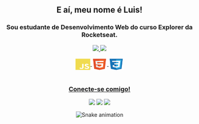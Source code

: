 <div align="center">
  <h2>E aí, meu nome é Luis!</h2>
  <h3>Sou estudante de Desenvolvimento Web do curso Explorer da Rocketseat.</h3>
  
 <div>
   <a href="https://github.com/Luishenriqueneri">
   <img height="180em" src="https://github-readme-stats.vercel.app/api?username=Luishenriqueneri&show_icons=true&theme=tokyonight&include_all_commits=true&count_private=true"/>
   <img height="180em" src="https://github-readme-stats.vercel.app/api/top-langs/?username=Luishenriqueneri&layout=compact&langs_count=6&theme=tokyonight"/>
  </div>
   
<div style="display: inline_block"><br>
  <img align="center" alt="Js" height="30" width="40" src="https://raw.githubusercontent.com/devicons/devicon/master/icons/javascript/javascript-plain.svg">
  <img align="center" alt="HTML" height="30" width="40" src="https://raw.githubusercontent.com/devicons/devicon/master/icons/html5/html5-original.svg">
  <img align="center" alt="CSS" height="30" width="40" src="https://raw.githubusercontent.com/devicons/devicon/master/icons/css3/css3-original.svg">
</div>
 
 <br>
 
  ### Conecte-se comigo!
 
<div> 
  <a href = "mailto:luishenrique.neri@hotmail.com"><img src="https://img.shields.io/badge/-Gmail-%23333?style=for-the-badge&logo=gmail&logoColor=white" target="_blank"></a>
  <a href="https://www.linkedin.com/in/luis-henrique-neri-62b265165" target="_blank"><img src="https://img.shields.io/badge/-LinkedIn-%230077B5?style=for-the-badge&logo=linkedin&logoColor=white" target="_blank"></a> 
  <a href="https://instagram.com/luishenrique.neri" target="_blank"><img src="https://img.shields.io/badge/-Instagram-%23E4405F?style=for-the-badge&logo=instagram&logoColor=white" target="_blank"></a>
  
</div>

![Snake animation](https://github.com/LuigiGF/LuigiGF/blob/output/github-contribution-grid-snake.svg)
</div>
